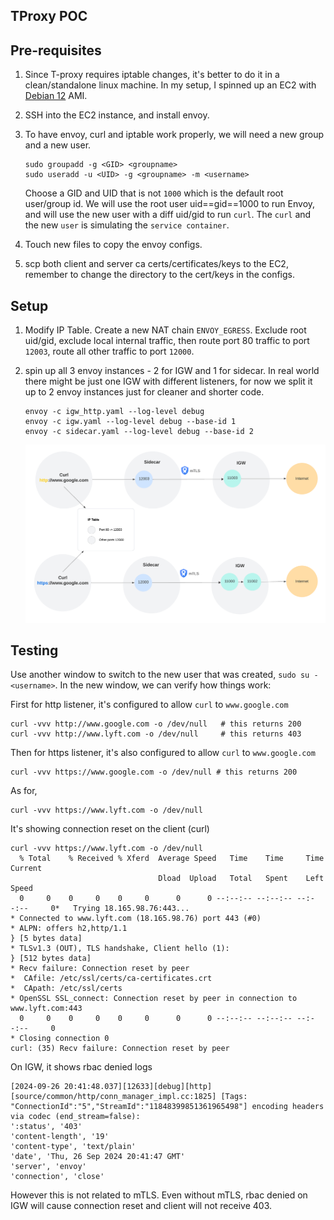 ## TProxy POC

## Pre-requisites


1. Since T-proxy requires iptable changes, it's better to do it in a clean/standalone linux machine. In my setup, I spinned up an EC2 with [Debian 12](https://aws.amazon.com/marketplace/pp/prodview-g5rooj5oqzrw4) AMI.
1. SSH into the EC2 instance, and install envoy.
1. To have envoy, curl and iptable work properly, we will need a new group and a new user.

    ```
    sudo groupadd -g <GID> <groupname>
    sudo useradd -u <UID> -g <groupname> -m <username>
    ```
    Choose a GID and UID that is not `1000` which is the default root user/group id. We will use the root user uid==gid==1000 to run Envoy, and will use the new user with a diff uid/gid to run `curl`. The `curl` and the new `user` is simulating the `service container`.

1. Touch new files to copy the envoy configs. 
1. scp both client and server ca certs/certificates/keys to the EC2, remember to change the directory to the cert/keys in the configs. 

## Setup

1. Modify IP Table. Create a new NAT chain `ENVOY_EGRESS`. Exclude root uid/gid, exclude local internal traffic, then route port 80 traffic to port `12003`, route all other traffic to port `12000`. 

1. spin up all 3 envoy instances - 2 for IGW and 1 for sidecar. In real world there might be just one IGW with different listeners, for now we split it up to 2 envoy instances just for cleaner and shorter code.

    ```
    envoy -c igw_http.yaml --log-level debug
    envoy -c igw.yaml --log-level debug --base-id 1
    envoy -c sidecar.yaml --log-level debug --base-id 2
    ```

    <img src="../doc-assets/tproxy.png" alt="tproxy" width="1000" />

## Testing

Use another window to switch to the new user that was created, `sudo su - <username>`. In the new window, we can verify how things work:

First for http listener, it's configured to allow `curl` to `www.google.com`

```
curl -vvv http://www.google.com -o /dev/null   # this returns 200
curl -vvv http://www.lyft.com -o /dev/null     # this returns 403
```

Then for https listener, it's also configured to allow `curl` to `www.google.com`

```
curl -vvv https://www.google.com -o /dev/null # this returns 200
```

As for, 
```
curl -vvv https://www.lyft.com -o /dev/null
```

It's showing connection reset on the client (curl)
```
curl -vvv https://www.lyft.com -o /dev/null
  % Total    % Received % Xferd  Average Speed   Time    Time     Time  Current
                                 Dload  Upload   Total   Spent    Left  Speed
  0     0    0     0    0     0      0      0 --:--:-- --:--:-- --:--:--     0*   Trying 18.165.98.76:443...
* Connected to www.lyft.com (18.165.98.76) port 443 (#0)
* ALPN: offers h2,http/1.1
} [5 bytes data]
* TLSv1.3 (OUT), TLS handshake, Client hello (1):
} [512 bytes data]
* Recv failure: Connection reset by peer
*  CAfile: /etc/ssl/certs/ca-certificates.crt
*  CApath: /etc/ssl/certs
* OpenSSL SSL_connect: Connection reset by peer in connection to www.lyft.com:443
  0     0    0     0    0     0      0      0 --:--:-- --:--:-- --:--:--     0
* Closing connection 0
curl: (35) Recv failure: Connection reset by peer
```

On IGW, it shows rbac denied logs

```
[2024-09-26 20:41:48.037][12633][debug][http] [source/common/http/conn_manager_impl.cc:1825] [Tags: "ConnectionId":"5","StreamId":"11848399851361965498"] encoding headers via codec (end_stream=false):
':status', '403'
'content-length', '19'
'content-type', 'text/plain'
'date', 'Thu, 26 Sep 2024 20:41:47 GMT'
'server', 'envoy'
'connection', 'close'
```

However this is not related to mTLS. Even without mTLS, rbac denied on IGW will cause connection reset and client will not receive 403.
